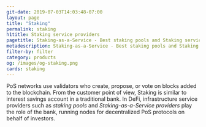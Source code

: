 ```yaml
---
git-date: 2019-07-03T14:03:48-07:00
layout: page
title: "Staking"
permalink: staking
h1title: Staking service providers
pagetitle: Staking-as-a-Service - Best staking pools and Staking service providers.
metadescription: Staking-as-a-Service - Best staking pools and Staking service providers. PoS networks use validators who create, propose, or vote on blocks added to the blockchain. From the end-user perspective, Staking is similar to interest savings account in a traditional bank.
filter-by: filter
category: products
og: /images/og-staking.png
cards: staking
---
```


PoS networks use validators who create, propose, or vote on blocks added to the blockchain. From the customer point of view, Staking is similar to interest savings account in a traditional bank. In DeFi, infrastructure service providers such as _staking pools_ and _Staking-as-a-Service providers_ play the role of the bank, running nodes for decentralized PoS protocols on behalf of investors.

